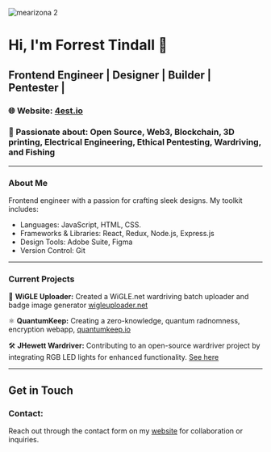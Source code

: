 
![mearizona 2](https://github.com/user-attachments/assets/14384a28-63d3-420c-8847-864c50ce2083)

# Hi, I'm Forrest Tindall 👋

## Frontend Engineer | Designer | Builder | Pentester |

### 🌐 Website: [4est.io](https://4est.io)  
### 🛜 Passionate about: Open Source, Web3, Blockchain, 3D printing, Electrical Engineering, Ethical Pentesting, Wardriving, and Fishing

---

### About Me

Frontend engineer with a passion for crafting sleek designs. My toolkit includes:
- Languages: JavaScript, HTML, CSS.
- Frameworks & Libraries: React, Redux, Node.js, Express.js
- Design Tools: Adobe Suite, Figma
- Version Control: Git

---

### Current Projects

📡 **WiGLE Uploader:** Created a WiGLE.net wardriving batch uploader and badge image generator [wigleuploader.net](https://wigleuploader.net)

⚛️ **QuantumKeep:** Creating a zero-knowledge, quantum radnomness, encryption webapp, [quantumkeep.io](https://quantumkeep.io)

🛠 **JHewett Wardriver:** Contributing to an open-source wardriver project by integrating RGB LED lights for enhanced functionality. [See here](https://github.com/forresttindall/RGB-JHewitt-Wardriver)



---

## Get in Touch

### Contact: 

Reach out through the contact form on my [website](https://4est.io) for collaboration or inquiries.

